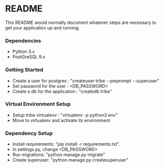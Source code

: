 # README #

This README would normally document whatever steps are necessary to get your application up and running.

### Dependencies ###

* Python 3.x
* PostGreSQL 9.x


### Getting Started ###

* Create a user for postgres : "createuser tribe --pwprompt --superuser"
* Set password for the user : <DB_PASSWORD>
* Create a db for the application : "createdb tribe"


### Virtual Environment Setup ###

* Setup tribe virtualenv : "virtualenv -p python3 env"
* Move to virtualenv and activate its environment


### Dependency Setup ###

* Install requirements: "pip install -r requirements.txt".
* In settings.py, change <DB_PASSWORD>
* Run migrations: "python manage.py migrate"
* Create superuser: "python manage.py createsuperuser"





